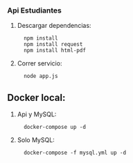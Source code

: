 ### Api Estudiantes


1. Descargar dependencias:

         npm install
         npm install request
         npm install html-pdf

2. Correr servicio:

         node app.js

## Docker local:

1. Api y MySQL:

         docker-compose up -d

2. Solo MySQL:

         docker-compose -f mysql.yml up -d



